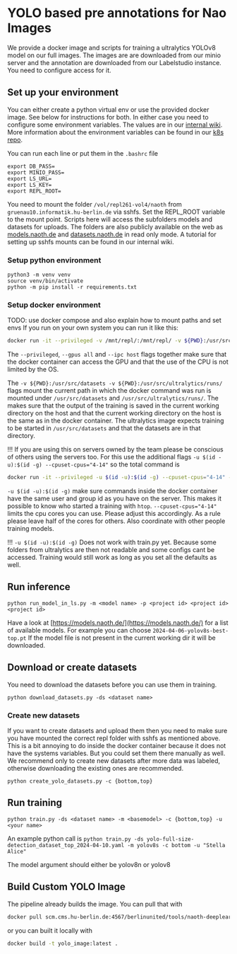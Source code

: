 # YOLO based pre annotations for Nao Images
We provide a docker image and scripts for training a ultralytics YOLOv8 model on our full images. The images are are downloaded from our minio server and the annotation are downloaded from our Labelstudio instance. You need to configure access for it.

## Set up your environment
You can either create a python virtual env or use the provided docker image. See below for instructions for both. In either case you need to configure some environment variables. The values are in our [internal wiki](https://scm.cms.hu-berlin.de/berlinunited/orga/-/wikis/team/Accounts). More information about the environment variables can be found in our [k8s repo](https://scm.cms.hu-berlin.de/berlinunited/projects/k8s-cluster).

You can run each line or put them in the `.bashrc` file
```
export DB_PASS=
export MINIO_PASS=
export LS_URL=
export LS_KEY=
export REPL_ROOT=
```

You need to mount the folder `/vol/repl261-vol4/naoth` from `gruenau10.informatik.hu-berlin.de` via sshfs. Set the REPL_ROOT variable to the mount point. Scripts here will access the subfolders models and datasets for uploads. The folders are also publicly available on the web as [models.naoth.de](models.naoth.de) and [datasets.naoth.de](datasets.naoth.de) in read only mode. A tutorial for setting up sshfs mounts can be found in our internal wiki.

### Setup python environment
```
python3 -m venv venv
source venv/bin/activate
python -m pip install -r requirements.txt
```

### Setup docker environment
TODO: use docker compose and also explain how to mount paths and set envs
If you run on your own system you can run it like this:
```bash
docker run -it --privileged -v /mnt/repl/:/mnt/repl/ -v ${PWD}:/usr/src/datasets -v ${PWD}:/usr/src/ultralytics/runs/ --gpus all --ipc host --env-file .env scm.cms.hu-berlin.de:4567/berlinunited/tools/naoth-deeplearning/yolo_image:latest /bin/bash
```
The `--privileged`, `--gpus all` and `--ipc host` flags together make sure that the docker container can access the GPU and that the use of the CPU is not limited by the OS.

The `-v ${PWD}:/usr/src/datasets -v ${PWD}:/usr/src/ultralytics/runs/` flags mount the current path in which the docker command was run is mounted under `/usr/src/datasets` and `/usr/src/ultralytics/runs/`. The makes sure that the output of the training is saved in the current working directory on the host and that the current working directory on the host is the same as in the docker container. The ultralytics image expects training to be started in `/usr/src/datasets` and that the datasets are in that directory.

!!! If you are using this on servers owned by the team please be conscious of others using the servers too. For this use the additional flags `-u $(id -u):$(id -g) --cpuset-cpus="4-14"` so the total command is 
```bash
docker run -it --privileged -u $(id -u):$(id -g) --cpuset-cpus="4-14" -v ${PWD}:/usr/src/datasets -v ${PWD}:/usr/src/ultralytics/runs/ --gpus all --ipc host scm.cms.hu-berlin.de:4567/berlinunited/tools/naoth-deeplearning/yolo_image:latest /bin/bash
```
`-u $(id -u):$(id -g)` make sure commands inside the docker container have the same user and group id as you have on the server. This makes it possible to know who started a training with `htop`. `--cpuset-cpus="4-14"` limits the cpu cores you can use. Please adjust this accordingly. As a rule please leave half of the cores for others. Also coordinate with other people training models.

!!! `-u $(id -u):$(id -g)` Does not work with train.py yet. Because some folders from ultralytics are then not readable and some configs cant be accessed. Training would still work as long as you set all the defaults as well.

## Run inference
```
python run_model_in_ls.py -m <model name> -p <project id> <project id> <project id>
```
Have a look at [https://models.naoth.de/](https://models.naoth.de/) for a list of available models. For example you can choose `2024-04-06-yolov8s-best-top.pt`
If the model file is not present in the current working dir it will be downloaded.

## Download or create datasets
You need to download the datasets before you can use them in training.
```
python download_datasets.py -ds <dataset name>
```

### Create new datasets
If you want to create datasets and upload them then you need to make sure you have mounted the correct repl folder with sshfs as mentioned above. This is a bit annoying to do inside the docker container because it does not have the systems variables. But you could set them there manually as well. We recommend only to create new datasets after more data was labeled, otherwise downloading the existing ones are recommended.
```
python create_yolo_datasets.py -c {bottom,top}
```

## Run training
```
python train.py -ds <dataset name> -m <basemodel> -c {bottom,top} -u <your name>
```
An example python call is `python train.py -ds yolo-full-size-detection_dataset_top_2024-04-10.yaml -m yolov8s -c bottom -u "Stella Alice"`

The model argument should either be yolov8n or yolov8


## Build Custom YOLO Image
The pipeline already builds the image. You can pull that with
```bash
docker pull scm.cms.hu-berlin.de:4567/berlinunited/tools/naoth-deeplearning/yolo_image:latest
```
or you can built it locally with
```bash
docker build -t yolo_image:latest .
```
